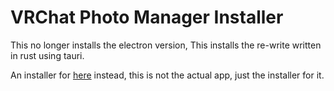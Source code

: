 # VRChat Photo Manager Installer

This no longer installs the electron version, This installs the re-write written in rust using tauri.

An installer for [here](https://github.com/phaze-the-dumb/VRChat-Photo-Manager-Rust) instead, this is not the actual app, just the installer for it.
